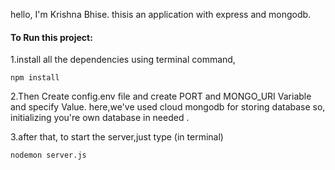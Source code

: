 hello,
I'm Krishna Bhise. thisis an application with express and mongodb.

#### To Run this project:
1.install all the dependencies using terminal command,
```
npm install
```

2.Then Create config.env file and create PORT and MONGO_URI Variable and specify Value.
   here,we've used cloud mongodb for storing database
   so, initializing you're own database in needed .

3.after that, to start the server,just type (in terminal)

```
nodemon server.js  
```


